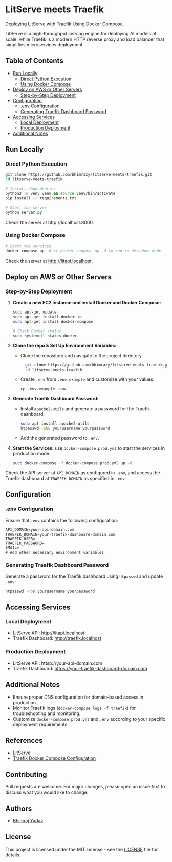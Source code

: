 # LitServe meets Traefik

Deploying LitServe with Traefik Using Docker Compose.

LitServe is a high-throughput serving engine for deploying AI models at scale, while Traefik is a modern HTTP reverse proxy and load balancer that simplifies microservices deployment.

## Table of Contents

- [Run Locally](#run-locally)
  - [Direct Python Execution](#direct-python-execution)
  - [Using Docker Compose](#using-docker-compose)
- [Deploy on AWS or Other Servers](#deploy-on-aws-or-other-servers)
  - [Step-by-Step Deployment](#step-by-step-deployment)
- [Configuration](#configuration)
  - [.env Configuration](#env-configuration)
  - [Generating Traefik Dashboard Password](#generating-traefik-dashboard-password)
- [Accessing Services](#accessing-services)
  - [Local Deployment](#local-deployment)
  - [Production Deployment](#production-deployment)
- [Additional Notes](#additional-notes)

## Run Locally

### Direct Python Execution

```bash
git clone https://github.com/bhimrazy/litserve-meets-traefik.git
cd litserve-meets-traefik

# Install dependencies
python3 -m venv venv && source venv/bin/activate
pip install -r requirements.txt

# Start the server
python server.py
```

Check the server at http://localhost:8000.

### Using Docker Compose

```bash
# Start the services
docker-compose up  # or docker-compose up -d to run in detached mode
```

Check the server at http://litapi.localhost.

## Deploy on AWS or Other Servers

### Step-by-Step Deployment

1. **Create a new EC2 instance and install Docker and Docker Compose:**

   ```bash
   sudo apt-get update
   sudo apt-get install docker.io
   sudo apt-get install docker-compose

   # Check Docker status
   sudo systemctl status docker
   ```

2. **Clone the repo & Set Up Environment Variables:**

   - Clone the repository and navigate to the project directory.

     ```bash
       git clone https://github.com/bhimrazy/litserve-meets-traefik.git
       cd litserve-meets-traefik
     ```

   - Create `.env` from `.env.example` and customize with your values.

     ```bash
     cp .env.example .env
     ```

3. **Generate Traefik Dashboard Password:**

   - Install `apache2-utils` and generate a password for the Traefik dashboard.

     ```bash
     sudo apt install apache2-utils
     htpasswd -nbB yourusername yourpassword
     ```

   - Add the generated password to `.env`.

4. **Start the Services:**
   use `docker-compose.prod.yml` to start the services in production mode.

   ```bash
   sudo docker-compose -f docker-compose.prod.yml up -d
   ```

Check the API server at `API_DOMAIN` as configured in `.env`, and access the Traefik dashboard at `TRAEFIK_DOMAIN` as specified in `.env`.

## Configuration

### .env Configuration

Ensure that `.env` contains the following configuration:

```plaintext
API_DOMAIN=your-api-domain.com
TRAEFIK_DOMAIN=your-traefik-dashboard-domain.com
TRAEFIK_USER=
TRAEFIK_PASSWORD=
EMAIL=
# Add other necessary environment variables
```

### Generating Traefik Dashboard Password

Generate a password for the Traefik dashboard using `htpasswd` and update `.env`:

```bash
htpasswd -nbB yourusername yourpassword
```

## Accessing Services

### Local Deployment

- LitServe API: http://litapi.localhost
- Traefik Dashboard: http://traefik.localhost

### Production Deployment

- LitServe API: httsp://your-api-domain.com
- Traefik Dashboard: https://your-traefik-dashboard-domain.com

## Additional Notes

- Ensure proper DNS configuration for domain-based access in production.
- Monitor Traefik logs (`docker-compose logs -f traefik`) for troubleshooting and monitoring.
- Customize `docker-compose.prod.yml` and `.env` according to your specific deployment requirements.

## References

- [LitServe](https://github.com/Lightning-AI/LitServe)
- [Traefik Docker Compose Configuration](https://doc.traefik.io/traefik/user-guides/docker-compose/acme-tls/)

## Contributing

Pull requests are welcome. For major changes, please open an issue first to discuss what you would like to change.

## Authors

- [Bhimraj Yadav](https://github.com/bhimrazy)

## License

This project is licensed under the MIT License - see the [LICENSE](LICENSE) file for details.
